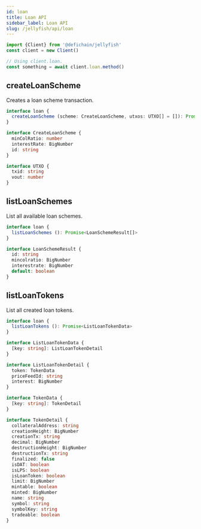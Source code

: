 ```yaml
---
id: loan
title: Loan API
sidebar_label: Loan API
slug: /jellyfish/api/loan
---
```


```js
import {Client} from '@defichain/jellyfish'
const client = new Client()

// Using client.loan.
const something = await client.loan.method()
```

## createLoanScheme

Creates a loan scheme transaction.

```ts title="client.loan.createLoanScheme()"
interface loan {
  createLoanScheme (scheme: CreateLoanScheme, utxos: UTXO[] = []): Promise<string>
}

interface CreateLoanScheme {
  minColRatio: number
  interestRate: BigNumber
  id: string
}

interface UTXO {
  txid: string
  vout: number
}
```

## listLoanSchemes

List all available loan schemes.

```ts title="client.loan.listLoanSchemes()"
interface loan {
  listLoanSchemes (): Promise<LoanSchemeResult[]>
}

interface LoanSchemeResult {
  id: string
  mincolratio: BigNumber
  interestrate: BigNumber
  default: boolean
}
```

## listLoanTokens

List all created loan tokens.

```ts title="client.loan.listLoanTokens()"
interface loan {
  listLoanTokens (): Promise<ListLoanTokenData>
}

interface ListLoanTokenData {
  [key: string]: ListLoanTokenDetail
}

interface ListLoanTokenDetail {
  token: TokenData
  priceFeedId: string
  interest: BigNumber
}

interface TokenData {
  [key: string]: TokenDetail
}

interface TokenDetail {
  collateralAddress: string
  creationHeight: BigNumber
  creationTx: string
  decimal: BigNumber
  destructionHeight: BigNumber
  destructionTx: string
  finalized: false
  isDAT: boolean
  isLPS: boolean
  isLoanToken: boolean
  limit: BigNumber
  mintable: boolean
  minted: BigNumber
  name: string
  symbol: string
  symbolKey: string
  tradeable: boolean
}
```
